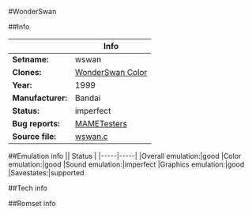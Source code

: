 #WonderSwan

##Info

||Info|
|-----|-----|
|**Setname:**|wswan
|**Clones:**|[WonderSwan Color](wscolor.md)
|**Year:**|1999
|**Manufacturer:**|Bandai
|**Status:**|imperfect
|**Bug reports:**|[MAMETesters](http://mametesters.org/view_all_set.php?type=1&temporary=y&search=wswan.c)
|**Source file:**|[wswan.c](https://github.com/mamedev/mame/blob/master/src/mess/drivers/wswan.c)

##Emulation info
|| Status |
|-----|-----|
|Overall emulation:|good
|Color emulation:|good
|Sound emulation:|imperfect
|Graphics emulation:|good
|Savestates:|supported

##Tech info

##Romset info

<!--- START OF EDITED COMMENT DO NOT TOUCH TEXT ABOVE-->
